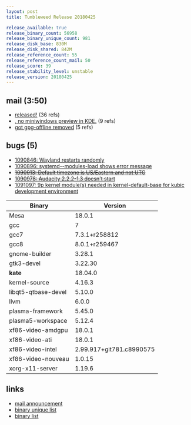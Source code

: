 ```yaml
---
layout: post
title: Tumbleweed Release 20180425

release_available: true
release_binary_count: 56958
release_binary_unique_count: 981
release_disk_base: 830M
release_disk_shared: 842M
release_reference_count: 55
release_reference_count_mail: 50
release_score: 39
release_stability_level: unstable
release_version: 20180425
---
```


## mail (3:50)

- [released!](https://lists.opensuse.org/opensuse-factory/2018-04/msg00820.html) (36 refs)
- [, no miniwindows preview in KDE.](https://lists.opensuse.org/opensuse-factory/2018-04/msg00878.html) (9 refs)
- [got gpg-offline removed](https://lists.opensuse.org/opensuse-factory/2018-04/msg00826.html) (5 refs)

## bugs (5)

<!--more-->

- [1090846: Wayland restarts randomly](https://bugzilla.opensuse.org/show_bug.cgi?id=1090846)
- [1090896: systemd--modules-load shows error message](https://bugzilla.opensuse.org/show_bug.cgi?id=1090896)
- ~~[1090913: Default timezone is US/Eastern and not UTC](https://bugzilla.opensuse.org/show_bug.cgi?id=1090913)~~
- ~~[1090978: Audacity 2.2.2-1.3 doesn't start](https://bugzilla.opensuse.org/show_bug.cgi?id=1090978)~~
- [1091097: 9p kernel module(s) needed in kernel-default-base for kubic development environment](https://bugzilla.opensuse.org/show_bug.cgi?id=1091097)

Binary | Version
--- | ---
Mesa | 18.0.1
gcc | 7
gcc7 | 7.3.1+r258812
gcc8 | 8.0.1+r259467
gnome-builder | 3.28.1
gtk3-devel | 3.22.30
**kate** | 18.04.0
kernel-source | 4.16.3
libqt5-qtbase-devel | 5.10.0
llvm | 6.0.0
plasma-framework | 5.45.0
plasma5-workspace | 5.12.4
xf86-video-amdgpu | 18.0.1
xf86-video-ati | 18.0.1
xf86-video-intel | 2.99.917+git781.c8990575
xf86-video-nouveau | 1.0.15
xorg-x11-server | 1.19.6

## links

- [mail announcement](https://lists.opensuse.org/opensuse-factory/2018-04/msg00816.html)
- [binary unique list](http://download.tumbleweed.boombatower.com/20180425/rpm.unique.list)
- [binary list](http://download.tumbleweed.boombatower.com/20180425/rpm.list)
